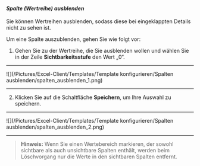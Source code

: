 #### *Spalte (Wertreihe) ausblenden*  

Sie können Wertreihen ausblenden, sodass diese bei eingeklappten Details nicht zu sehen ist.  

Um eine Spalte auszublenden, gehen Sie wie folgt vor:  

1) Gehen Sie zu der Wertreihe, die Sie ausblenden wollen und wählen Sie in der Zeile **Sichtbarkeitsstufe** den Wert „0“.   

---
![](/Pictures/Excel-Client/Templates/Template konfigurieren/Spalten ausblenden/spalten_ausblenden_1.png)

---

2) Klicken Sie auf die Schaltfläche **Speichern**, um Ihre Auswahl zu speichern.  

---
![](/Pictures/Excel-Client/Templates/Template konfigurieren/Spalten ausblenden/spalten_ausblenden_2.png)

---

> **Hinweis:** Wenn Sie einen Wertebereich markieren, der sowohl sichtbare als auch unsichtbare Spalten enthält, werden beim Löschvorgang nur die Werte in den sichtbaren Spalten entfernt.